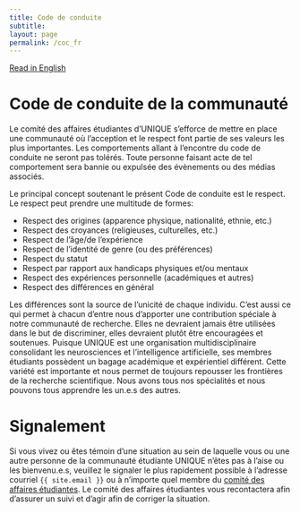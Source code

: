 ```yaml
---
title: Code de conduite
subtitle: 
layout: page
permalink: /coc_fr
---
```

<div class="box">
  <a href="/coc.html">Read in English</a>
</div>

# Code de conduite de la communauté
Le comité des affaires étudiantes d’UNIQUE s’efforce de mettre en place une communauté où l’acception et le respect font partie de ses valeurs les plus importantes. Les comportements allant à l’encontre du code de conduite ne seront pas tolérés. Toute personne faisant acte de tel comportement sera bannie ou expulsée des évènements ou des médias associés. 

Le principal concept soutenant le présent Code de conduite est le respect. Le respect peut prendre une multitude de formes:
- Respect des origines (apparence physique, nationalité, ethnie, etc.)
- Respect des croyances (religieuses, culturelles, etc.)
- Respect de l’âge/de l’expérience
- Respect de l’identité de genre (ou des préférences)
- Respect du statut
- Respect par rapport aux handicaps physiques et/ou mentaux
- Respect des expériences personnelle (académiques et autres)
- Respect des différences en général

Les différences sont la source de l’unicité de chaque individu. C’est aussi ce qui permet à chacun d’entre nous d’apporter une contribution spéciale à notre communauté de recherche. Elles ne devraient jamais être utilisées dans le but de discriminer, elles devraient plutôt être encouragées et soutenues. Puisque UNIQUE est une organisation multidisciplinaire consolidant les neurosciences et l’intelligence artificielle, ses membres étudiants possèdent un bagage académique et expérientiel différent. Cette variété est importante et nous permet de toujours repousser les frontières de la recherche scientifique. Nous avons tous nos spécialités et nous pouvons tous apprendre les un.e.s des autres.

# Signalement
Si vous vivez ou êtes témoin d’une situation au sein de laquelle vous ou une autre personne de la communauté étudiante UNIQUE n’êtes pas à l’aise ou les bienvenu.e.s, veuillez le signaler le plus rapidement possible à l’adresse courriel `{{ site.email }}` ou à n’importe quel membre du [comité des affaires étudiantes](/team.html). Le comité des affaires étudiantes vous recontactera afin d’assurer un suivi et d’agir afin de corriger la situation.
